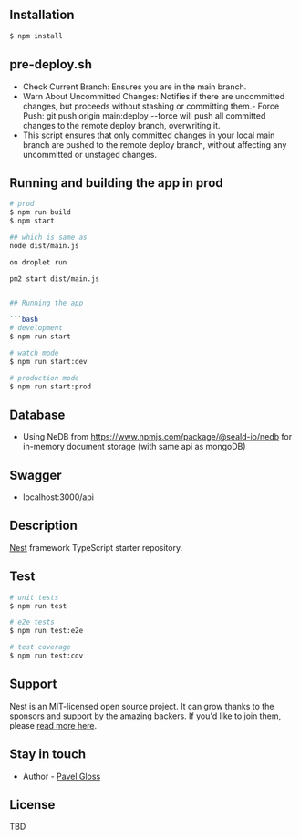 
## Installation

```bash
$ npm install
```

## pre-deploy.sh
- Check Current Branch: Ensures you are in the main branch.
- Warn About Uncommitted Changes: Notifies if there are uncommitted changes, but proceeds without stashing or committing them.- Force Push: git push origin main:deploy --force will push all committed changes to the remote deploy branch, overwriting it.
- This script ensures that only committed changes in your local main branch are pushed to the remote deploy branch, without affecting any uncommitted or unstaged changes.

## Running and building the app in prod

```bash
# prod
$ npm run build
$ npm start

## which is same as 
node dist/main.js

on droplet run

pm2 start dist/main.js


## Running the app

```bash
# development
$ npm run start

# watch mode
$ npm run start:dev

# production mode
$ npm run start:prod
```

## Database
* Using NeDB from https://www.npmjs.com/package/@seald-io/nedb for in-memory document storage (with same api as mongoDB)

## Swagger
* localhost:3000/api



## Description

[Nest](https://github.com/nestjs/nest) framework TypeScript starter repository.


## Test

```bash
# unit tests
$ npm run test

# e2e tests
$ npm run test:e2e

# test coverage
$ npm run test:cov
```

## Support

Nest is an MIT-licensed open source project. It can grow thanks to the sponsors and support by the amazing backers. If you'd like to join them, please [read more here](https://docs.nestjs.com/support).

## Stay in touch

- Author - [Pavel Gloss](https://www.linkedin.com/in/pavelgloss/)

## License

TBD
